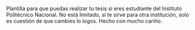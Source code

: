 Plantilla para que puedas realizar tu tesis si eres estudiante del Instituto Politécnico Nacional.
No está limitado, si te sirve para otra institución, solo es cuestión de que cambies lo logos.
Hecho con mucho cariño.
